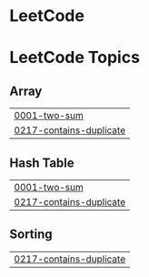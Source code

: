 # LeetCode
<!---LeetCode Topics Start-->
# LeetCode Topics
## Array
|  |
| ------- |
| [0001-two-sum](https://github.com/yehiahassanain/LeetCode/tree/master/0001-two-sum) |
| [0217-contains-duplicate](https://github.com/yehiahassanain/LeetCode/tree/master/0217-contains-duplicate) |
## Hash Table
|  |
| ------- |
| [0001-two-sum](https://github.com/yehiahassanain/LeetCode/tree/master/0001-two-sum) |
| [0217-contains-duplicate](https://github.com/yehiahassanain/LeetCode/tree/master/0217-contains-duplicate) |
## Sorting
|  |
| ------- |
| [0217-contains-duplicate](https://github.com/yehiahassanain/LeetCode/tree/master/0217-contains-duplicate) |
<!---LeetCode Topics End-->